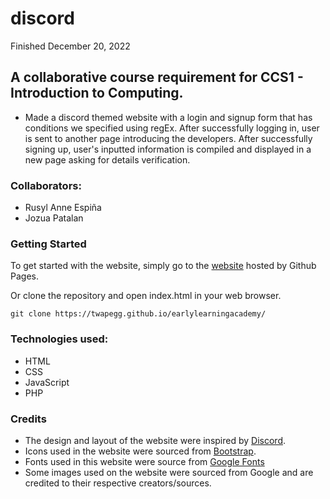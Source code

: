 # discord

Finished December 20, 2022

## A collaborative course requirement for CCS1 - Introduction to Computing.
- Made a discord themed website with a login and signup form that has conditions we specified using regEx. After successfully logging in, user is sent to another page introducing the developers. After successfully signing up, user's inputted information is compiled and displayed in a new page asking for details verification. 

### Collaborators:
- Rusyl Anne Espiña
- Jozua Patalan

### Getting Started
To get started with the website, simply go to the <a href="https://twapegg.github.io/earlylearningacademy/">website</a> hosted by Github Pages.

Or clone the repository and open index.html in your web browser.

```
git clone https://twapegg.github.io/earlylearningacademy/
```


### Technologies used:
- HTML
- CSS
- JavaScript
- PHP

### Credits
- The design and layout of the website were inspired by <a href="https://discord.com/">Discord</a>.
- Icons used in the website were sourced from <a href="https://icons.getbootstrap.com/">Bootstrap</a>.
- Fonts used in this website were source from <a href="https://fonts.google.com/">Google Fonts</a>
- Some images used on the website were sourced from Google and are credited to their respective creators/sources.
